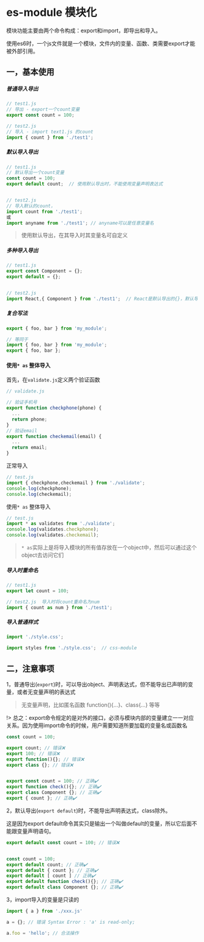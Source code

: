 # es-module 模块化
模块功能主要由两个命令构成：export和import，即导出和导入。   

使用es6时，一个js文件就是一个模块，文件内的变量、函数、类需要export才能被外部引用。
## 一，基本使用

##### 普通导入导出
```js
// test1.js 
// 导出 - export一个count变量
export const count = 100;

// test2.js 
// 导入 - import text1.js 的count
import { count } from './test1';
```


##### 默认导入导出
```js
// test1.js 
// 默认导出一个count变量
const count = 100;
export default count;  // 使用默认导出时，不能使用变量声明表达式


// test2.js 
// 导入默认的count，
import count from './test1';
或
import anyname from './test1'; // anyname可以是任意变量名
```
> 使用默认导出，在其导入时其变量名可自定义


##### 多种导入导出
```js
// test1.js 
export const Component = {};
export default = {};


// test2.js 
import React,{ Component } from './test1';  // React是默认导出的{}，默认导出的变量是可以自定义的

```


##### 复合写法
```js
export { foo, bar } from 'my_module';

// 等同于
import { foo, bar } from 'my_module';
export { foo, bar };

```

#### 使用`* as` 整体导入
首先，在`validate.js`定义两个验证函数
```js
// validate.js

// 验证手机号
export function checkphone(phone) {
  ...
  return phone;
}
// 验证email
export function checkemail(email) {
  ...
  return email;
}

```

正常导入
```js
// test.js
import { checkphone,checkemail } from './validate';
console.log(checkphone);
console.log(checkemail);
```

使用`* as` 整体导入
```js
// test.js
import * as validates from './validate';
console.log(validates.checkphone);
console.log(validates.checkemail);
```
> `* as`实际上是将导入模块的所有值存放在一个object中，然后可以通过这个object去访问它们



##### 导入时重命名
```js
// test1.js
export let count = 100;  

// test2.js  导入时将count重命名为num
import { count as num } from './test1';

```

##### 导入普通样式
```js
import './style.css';

import styles from './style.css';  // css-module
```

## 二，注意事项

1，普通导出(`export`)时，可以导出object、声明表达式，但不能导出已声明的变量，或者无变量声明的表达式
> 无变量声明，比如匿名函数 function(){...}、class{...} 等等  

!> 总之：export命令规定的是对外的接口，必须与模块内部的变量建立一一对应关系。因为使用import命令的时候，用户需要知道所要加载的变量名或函数名  

```js
const count = 100;  

export count; // 错误❌
export 100; // 错误❌
export function(){}; // 错误❌
export class {}; // 错误❌


export const count = 100; // 正确✔️
export function check(){}; // 正确✔️
export class Component {}; // 正确✔️
export { count }; // 正确✔️
```
  

2，默认导出(`export default`)时，不能导出声明表达式，class除外。  

这是因为export default命令其实只是输出一个叫做default的变量，所以它后面不能跟变量声明语句。  
```js
export default const count = 100; // 错误❌


const count = 100;
export default count; // 正确✔️
export default { count }; // 正确✔️
export default [ count ] // 正确✔️
export default function check(){}; // 正确✔️
export default class Component {}; // 正确✔️
```

3，import导入的变量是只读的
```js
import { a } from './xxx.js'

a = {}; // 错误 Syntax Error : 'a' is read-only;

a.foo = 'hello'; // 合法操作
```